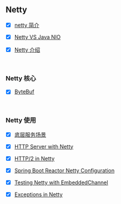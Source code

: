 ## Netty

- [x] [netty 简介](docs/netty-overview.md)
- [x] [Netty VS Java NIO](docs/netty-vs-javanio.md)

- [x] [Netty 介绍](docs/netty-introduction.md)

&nbsp;

### Netty 核心

- [x] [ByteBuf](docs/netty-bytebuf.md)

&nbsp;

### Netty 使用

- [x] [底层服务场景](docs/netty-bootstrap-case.md)
- [x] [HTTP Server with Netty](docs/netty-http-server.md)

- [x] [HTTP/2 in Netty](docs/netty-http2.md)
- [x] [Spring Boot Reactor Netty Configuration](docs/netty-spring-boot-reactor-netty.md)
- [x] [Testing Netty with EmbeddedChannel](docs/netty-testing-netty-embedded-channel.md)
- [x] [Exceptions in Netty](docs/netty-exception-handling.md)

